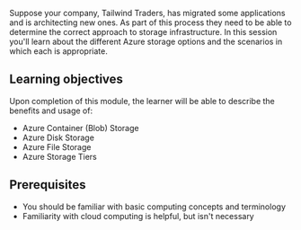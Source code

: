 Suppose your company, Tailwind Traders, has migrated some applications and is architecting new ones. As part of this process they need to be able to determine the correct approach to storage infrastructure. In this session you'll learn about the different Azure storage options and the scenarios in which each is appropriate.

## Learning objectives

Upon completion of this module, the learner will be able to describe the benefits and usage of:

- Azure Container (Blob) Storage
- Azure Disk Storage
- Azure File Storage
- Azure Storage Tiers 

## Prerequisites

- You should be familiar with basic computing concepts and terminology
- Familiarity with cloud computing is helpful, but isn't necessary
